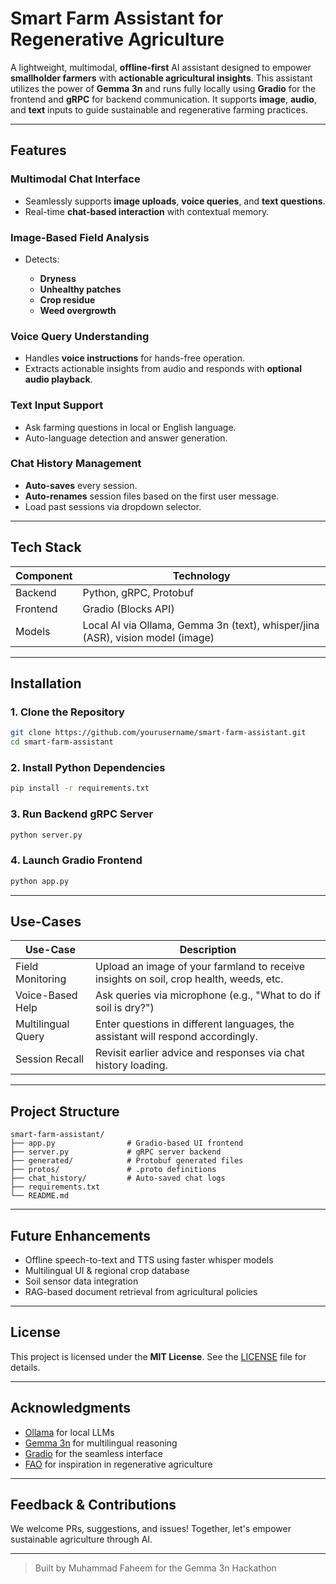 # Smart Farm Assistant for Regenerative Agriculture

A lightweight, multimodal, **offline-first** AI assistant designed to empower **smallholder farmers** with **actionable agricultural insights**. This assistant utilizes the power of **Gemma 3n** and runs fully locally using **Gradio** for the frontend and **gRPC** for backend communication. It supports **image**, **audio**, and **text** inputs to guide sustainable and regenerative farming practices.

---

## Features

### Multimodal Chat Interface

* Seamlessly supports **image uploads**, **voice queries**, and **text questions**.
* Real-time **chat-based interaction** with contextual memory.

### Image-Based Field Analysis

* Detects:

  * **Dryness**
  * **Unhealthy patches**
  * **Crop residue**
  * **Weed overgrowth**

### Voice Query Understanding

* Handles **voice instructions** for hands-free operation.
* Extracts actionable insights from audio and responds with **optional audio playback**.

### Text Input Support

* Ask farming questions in local or English language.
* Auto-language detection and answer generation.

### Chat History Management

* **Auto-saves** every session.
* **Auto-renames** session files based on the first user message.
* Load past sessions via dropdown selector.

---

## Tech Stack

| Component | Technology                                                                     |
| --------- | ------------------------------------------------------------------------------ |
| Backend   | Python, gRPC, Protobuf                                                         |
| Frontend  | Gradio (Blocks API)                                                            |
| Models    | Local AI via Ollama, Gemma 3n (text), whisper/jina (ASR), vision model (image) |

---

## Installation

### 1. Clone the Repository

```bash
git clone https://github.com/yourusername/smart-farm-assistant.git
cd smart-farm-assistant
```

### 2. Install Python Dependencies

```bash
pip install -r requirements.txt
```

### 3. Run Backend gRPC Server

```bash
python server.py
```

### 4. Launch Gradio Frontend

```bash
python app.py
```

---

## Use-Cases

| Use-Case           | Description                                                                            |
| ------------------ | -------------------------------------------------------------------------------------- |
| Field Monitoring   | Upload an image of your farmland to receive insights on soil, crop health, weeds, etc. |
| Voice-Based Help   | Ask queries via microphone (e.g., "What to do if soil is dry?")                        |
| Multilingual Query | Enter questions in different languages, the assistant will respond accordingly.        |
| Session Recall     | Revisit earlier advice and responses via chat history loading.                         |

---

## Project Structure

```
smart-farm-assistant/
├── app.py                # Gradio-based UI frontend
├── server.py             # gRPC server backend
├── generated/            # Protobuf generated files
├── protos/               # .proto definitions
├── chat_history/         # Auto-saved chat logs
├── requirements.txt
└── README.md
```

---

## Future Enhancements

* Offline speech-to-text and TTS using faster whisper models
* Multilingual UI & regional crop database
* Soil sensor data integration
* RAG-based document retrieval from agricultural policies

---

## License

This project is licensed under the **MIT License**. See the [LICENSE](LICENSE) file for details.

---

## Acknowledgments

* [Ollama](https://ollama.com/) for local LLMs
* [Gemma 3n](https://ai.google.dev/gemma) for multilingual reasoning
* [Gradio](https://www.gradio.app/) for the seamless interface
* [FAO](https://www.fao.org/) for inspiration in regenerative agriculture

---

## Feedback & Contributions

We welcome PRs, suggestions, and issues! Together, let's empower sustainable agriculture through AI.

---

> Built by Muhammad Faheem for the Gemma 3n Hackathon

